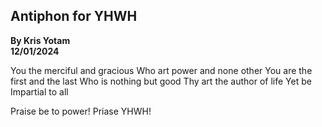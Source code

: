 ## Antiphon for YHWH
**By Kris Yotam**  
**12/01/2024**  

You the merciful and gracious 
Who art power and none other
You are the first and the last
Who is nothing but good
Thy art the author of life
Yet be Impartial to all

Praise be to power!
Priase YHWH!
